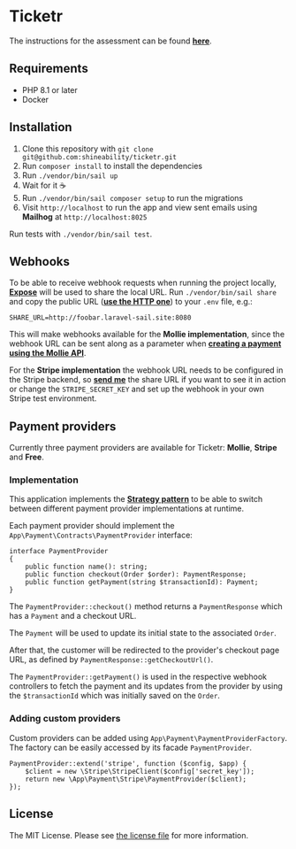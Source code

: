 # Ticketr

The instructions for the assessment can be found [**here**](ASSESSMENT.md).

## Requirements

- PHP 8.1 or later
- Docker

## Installation

1. Clone this repository with `git clone git@github.com:shineability/ticketr.git`
2. Run `composer install` to install the dependencies
3. Run `./vendor/bin/sail up` 
4. Wait for it ☕
5. Run `./vendor/bin/sail composer setup` to run the migrations
6. Visit `http://localhost` to run the app and view sent emails using **Mailhog** at `http://localhost:8025`

Run tests with `./vendor/bin/sail test`.

## Webhooks

To be able to receive webhook requests when running the project locally, [**Expose**](https://expose.dev/docs/introduction) will be used to share the local URL. Run `./vendor/bin/sail share` and copy the public URL ([**use the HTTP one**](https://github.com/laravel/sail/issues/216)) to your `.env` file, e.g.: 

```
SHARE_URL=http://foobar.laravel-sail.site:8080
```
This will make webhooks available for the **Mollie implementation**, since the webhook URL can be sent along as a parameter when [**creating a payment using the Mollie API**](https://docs.mollie.com/reference/v2/payments-api/create-payment).  

For the **Stripe implementation** the webhook URL needs to be configured in the Stripe backend, so [**send me**](https://github.com/shineability) the share URL if you want to see it in action or change the `STRIPE_SECRET_KEY` and set up the webhook in your own Stripe test environment.

## Payment providers

Currently three payment providers are available for Ticketr: **Mollie**, **Stripe** and
**Free**.

### Implementation

This application implements the [**Strategy pattern**](https://refactoring.guru/design-patterns/strategy) to be able to switch between different payment provider implementations at runtime.

Each payment provider should implement the `App\Payment\Contracts\PaymentProvider` interface:

```
interface PaymentProvider
{
    public function name(): string;
    public function checkout(Order $order): PaymentResponse;
    public function getPayment(string $transactionId): Payment;
}
```
The `PaymentProvider::checkout()` method returns a `PaymentResponse` which has a `Payment` and a checkout URL. 

The `Payment` will be used to update its initial state to the associated `Order`. 

After that, the customer will be redirected to the provider's checkout page URL, as defined by `PaymentResponse::getCheckoutUrl()`.

The `PaymentProvider::getPayment()` is used in the respective webhook controllers to fetch the payment and its updates from the provider by using the  `$transactionId` which was initially saved on the `Order`. 


### Adding custom providers

Custom providers can be added using `App\Payment\PaymentProviderFactory`. The factory can be easily accessed by its facade `PaymentProvider`.

```
PaymentProvider::extend('stripe', function ($config, $app) {
	$client = new \Stripe\StripeClient($config['secret_key']);
	return new \App\Payment\Stripe\PaymentProvider($client);
});
```

## License

The MIT License. Please see [the license file](LICENSE.md) for more information.
